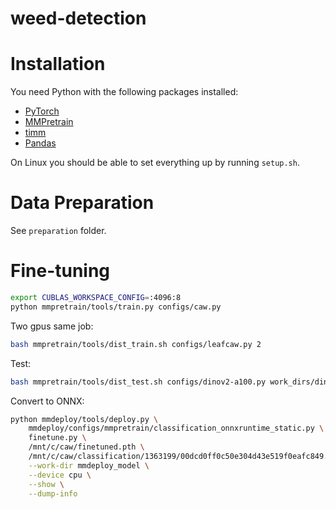 # weed-detection

# Installation
You need Python with the following packages installed:
- [PyTorch](https://pytorch.org/get-started/locally/)
- [MMPretrain](https://mmpretrain.readthedocs.io/en/latest/get_started.html)
- [timm](https://timm.fast.ai/)
- [Pandas](https://pandas.pydata.org/pandas-docs/stable/getting_started/)

On Linux you should be able to set everything up by running `setup.sh`.

# Data Preparation
See `preparation` folder.

# Fine-tuning
```bash
export CUBLAS_WORKSPACE_CONFIG=:4096:8
python mmpretrain/tools/train.py configs/caw.py
```

Two gpus same job:
```bash
bash mmpretrain/tools/dist_train.sh configs/leafcaw.py 2
```

Test:
```bash
bash mmpretrain/tools/dist_test.sh configs/dinov2-a100.py work_dirs/dinov2/epoch_1.pth 2
```

Convert to ONNX:
```bash
python mmdeploy/tools/deploy.py \
    mmdeploy/configs/mmpretrain/classification_onnxruntime_static.py \
    finetune.py \
    /mnt/c/caw/finetuned.pth \
    /mnt/c/caw/classification/1363199/00dcd0ff0c50e304d43e519f0eafc849.jpg \
    --work-dir mmdeploy_model \
    --device cpu \
    --show \
    --dump-info
```